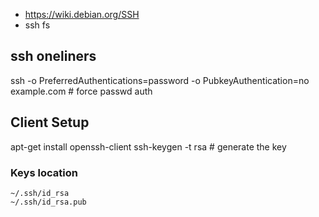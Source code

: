 - https://wiki.debian.org/SSH
- ssh fs

## ssh oneliners

ssh -o PreferredAuthentications=password -o PubkeyAuthentication=no example.com  # force passwd auth

## Client Setup

apt-get install openssh-client
ssh-keygen -t rsa                # generate the key   

### Keys location

```
~/.ssh/id_rsa
~/.ssh/id_rsa.pub
```
